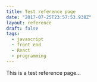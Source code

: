 ```yaml
---
title: Test reference page
date: "2017-07-25T23:57:53.938Z"
layout: reference
draft: false
tags:
  - javascript
  - front end
  - React
  - programming
---
```


This is a test reference page...
